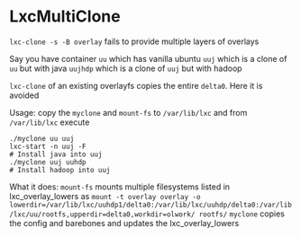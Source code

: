 # LxcMultiClone

`lxc-clone -s -B overlay` fails to provide multiple layers of overlays

Say you have container
`uu` which has vanilla ubuntu
`uuj` which is a clone of `uu` but with java
`uujhdp` which is a clone of `uuj` but with hadoop

`lxc-clone` of an existing overlayfs copies the entire `delta0`. Here it is avoided


Usage:
 copy the `myclone` and `mount-fs` to `/var/lib/lxc`
and from `/var/lib/lxc` execute
```
./myclone uu uuj
lxc-start -n uuj -F
# Install java into uuj
./myclone uuj uuhdp
# Install hadoop into uuj
```
  
What it does:
 `mount-fs` mounts multiple filesystems listed in lxc_overlay_lowers as
  `mount -t overlay overlay -o lowerdir=/var/lib/lxc/uuhdp1/delta0:/var/lib/lxc/uuhdp/delta0:/var/lib/lxc/uu/rootfs,upperdir=delta0,workdir=olwork/ rootfs/`
 `myclone` copies the config and barebones and updates the lxc_overlay_lowers
